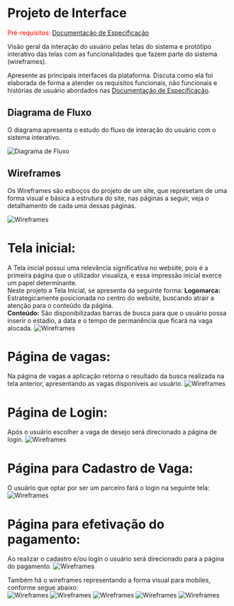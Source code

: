 
# Projeto de Interface

<span style="color:red">Pré-requisitos: <a href="2-Especificação do Projeto.md"> Documentação de Especificação</a></span>

Visão geral da interação do usuário pelas telas do sistema e protótipo interativo das telas com as funcionalidades que fazem parte do sistema (wireframes).

 Apresente as principais interfaces da plataforma. Discuta como ela foi elaborada de forma a atender os requisitos funcionais, não funcionais e histórias de usuário abordados nas <a href="2-Especificação do Projeto.md"> Documentação de Especificação</a>.

## Diagrama de Fluxo

O diagrama apresenta o estudo do fluxo de interação do usuário com o sistema interativo.

![Diagrama de Fluxo](img/DiagramaDeFluxo.png)

## Wireframes
Os Wireframes são esboços do projeto de um site, que represetam de uma forma visual e básica a estrutura do site, nas páginas a seguir, veja o detalhamento de cada uma dessas páginas.

![Wireframes](img/park4you%20vf.png)
 # Tela inicial: 
A Tela inicial possui uma relevância significativa no website, pois é a primeira página que o utilizador visualiza, e essa impressão inicial exerce um papel determinante.<br>
Neste projeto a Tela Inicial, se apresenta da seguinte forma:
**Logomarca:** Estrategicamente posicionada no centro do website, buscando atrair a atenção para o conteúdo da página.<br>
**Conteúdo:** São disponibilizadas barras de busca para que o usuário possa inserir o estádio, a data e o tempo de permanência que ficará na vaga alocada. 
![Wireframes](<img/Wireframe_park4you 1.png>)<br>
# Página de vagas: 
Na página de vagas a aplicação retorna o resultado da busca realizada na tela anterior, apresentando as vagas disponíveis ao usuário. 
![Wireframes](<img/Wireframe_park4you 2.png>)<br>
 # Página de Login: 
Após o usuário escolher a vaga de desejo será direcionado a página de login.
![Wireframes](<img/Wireframe_park4you 3.png>)<br>
# Página para Cadastro de Vaga: 
O usuário que optar por ser um parceiro fará o login na seguinte tela: 
![Wireframes](<img/Wireframe_park4you%204.png>)<br>
# Página para efetivação do pagamento: 
Ao realizar o cadastro e/ou login o usuário será direcionado para a página do pagamento.
![Wireframes](<img/Wireframe_park4you 5.png>)<br>

Também há o wireframes representando a forma visual para mobiles, conforme segue abaixo:<br>
![Wireframes](<img/Wireframe_park4you Mobile 1.png>)
![Wireframes](<img/Wireframe_park4you Mobile 2.png>)
![Wireframes](<img/Wireframe_park4you Mobile 3png.png>)
![Wireframes](<img/Wireframe_park4you Mobile 4.png>)
![Wireframes](<img/Wireframe_park4you Mobile 5.png>)